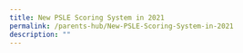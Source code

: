 ```yaml
---
title: New PSLE Scoring System in 2021
permalink: /parents-hub/New-PSLE-Scoring-System-in-2021
description: ""
---
```

